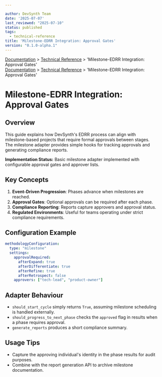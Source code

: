 ```yaml
---

author: DevSynth Team
date: '2025-07-07'
last_reviewed: "2025-07-10"
status: published
tags:
  - technical-reference
title: 'Milestone-EDRR Integration: Approval Gates'
version: "0.1.0-alpha.1"
---
```

<div class="breadcrumbs">
<a href="../index.md">Documentation</a> &gt; <a href="index.md">Technical Reference</a> &gt; 'Milestone-EDRR Integration: Approval Gates'
</div>

<div class="breadcrumbs">
<a href="../index.md">Documentation</a> &gt; <a href="index.md">Technical Reference</a> &gt; 'Milestone-EDRR Integration: Approval Gates'
</div>

# Milestone-EDRR Integration: Approval Gates

## Overview

This guide explains how DevSynth's EDRR process can align with milestone-based
projects that require formal approvals between stages. The milestone adapter
provides simple hooks for tracking approvals and generating compliance reports.

**Implementation Status:** Basic milestone adapter implemented with configurable
approval gates and approver lists.

## Key Concepts

1. **Event-Driven Progression**: Phases advance when milestones are reached.
2. **Approval Gates**: Optional approvals can be required after each phase.
3. **Compliance Reporting**: Reports capture approvers and approval status.
4. **Regulated Environments**: Useful for teams operating under strict
   compliance requirements.

## Configuration Example

```yaml
methodologyConfiguration:
  type: "milestone"
  settings:
    approvalRequired:
      afterExpand: true
      afterDifferentiate: true
      afterRefine: true
      afterRetrospect: false
    approvers: ["tech-lead", "product-owner"]
```

## Adapter Behaviour

- `should_start_cycle` simply returns `True`, assuming milestone scheduling is
  handled externally.
- `should_progress_to_next_phase` checks the `approved` flag in results when a
  phase requires approval.
- `generate_reports` produces a short compliance summary.

## Usage Tips

- Capture the approving individual's identity in the phase results for audit
  purposes.
- Combine with the report generation API to archive milestone documentation.
